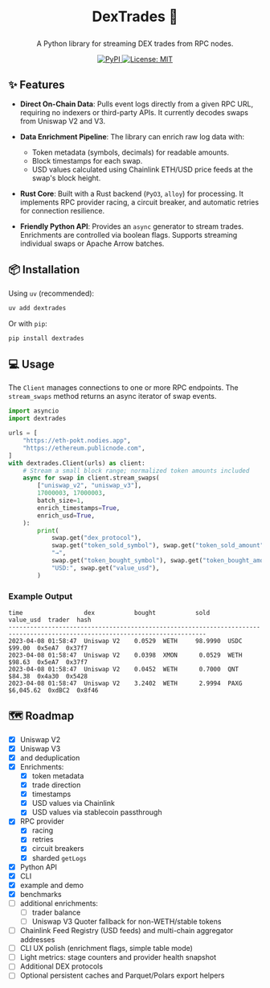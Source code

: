 <h1>
<p align="center">
  <br>DexTrades 🦄 
</p >
</h1>

<p align="center">
A Python library for streaming DEX trades from RPC nodes.
</p>

<p align="center">
  <a href="https://pypi.org/project/dextrades">
    <img src="https://img.shields.io/pypi/v/dextrades.svg?label=pypi&logo=PyPI&logoColor=white" alt="PyPI">
  </a>
  <a href="https://opensource.org/licenses/MIT">
    <img src="https://img.shields.io/badge/License-MIT-yellow.svg" alt="License: MIT">
  </a>
</p>

## ✨ Features

* **Direct On-Chain Data**: Pulls event logs directly from a given RPC URL, requiring no indexers or third-party APIs. It currently decodes swaps from Uniswap V2 and V3.

* **Data Enrichment Pipeline**: The library can enrich raw log data with:
    * Token metadata (symbols, decimals) for readable amounts.
    * Block timestamps for each swap.
    * USD values calculated using Chainlink ETH/USD price feeds at the swap's block height.

* **Rust Core**: Built with a Rust backend (`PyO3`, `alloy`) for processing. It implements RPC provider racing, a circuit breaker, and automatic retries for connection resilience.

* **Friendly Python API**: Provides an `async` generator to stream trades. Enrichments are controlled via boolean flags. Supports streaming individual swaps or Apache Arrow batches.

##  📦 Installation


Using `uv` (recommended):
```bash
uv add dextrades
````

Or with `pip`:

```bash
pip install dextrades
```

## 💻 Usage

The `Client` manages connections to one or more RPC endpoints. The `stream_swaps` method returns an async iterator of swap events.

```python
import asyncio
import dextrades

urls = [
    "https://eth-pokt.nodies.app",
    "https://ethereum.publicnode.com",
]
with dextrades.Client(urls) as client:
    # Stream a small block range; normalized token amounts included
    async for swap in client.stream_swaps(
        ["uniswap_v2", "uniswap_v3"],
        17000003, 17000003,
        batch_size=1,
        enrich_timestamps=True,
        enrich_usd=True,
    ):
        print(
            swap.get("dex_protocol"),
            swap.get("token_sold_symbol"), swap.get("token_sold_amount"),
            "→",
            swap.get("token_bought_symbol"), swap.get("token_bought_amount"),
            "USD:", swap.get("value_usd"),
        )
```

### Example Output

```
time                 dex           bought           sold              value_usd  trader  hash  
-----------------------------------------------------------------------------------------------------------------------------
2023-04-08 01:58:47  Uniswap V2    0.0529  WETH     98.9990  USDC        $99.00  0x5eA7  0x37f7
2023-04-08 01:58:47  Uniswap V2    0.0398  XMON      0.0529  WETH        $98.63  0x5eA7  0x37f7
2023-04-08 01:58:47  Uniswap V2    0.0452  WETH      0.7000  QNT         $84.38  0x4a30  0x5428
2023-04-08 01:58:47  Uniswap V2    3.2402  WETH      2.9994  PAXG     $6,045.62  0xdBC2  0x8f46
```

## 🗺️ Roadmap

- [x] Uniswap V2
- [x] Uniswap V3
- [x]  and deduplication
- [x] Enrichments: 
  - [x] token metadata
  - [x] trade direction
  - [x] timestamps
  - [x] USD values via Chainlink
  - [x] USD values via stablecoin passthrough 
- [x] RPC provider
  - [x] racing
  - [x] retries
  - [x] circuit breakers
  - [x] sharded `getLogs`
- [x] Python API
- [x] CLI
- [x] example and demo
- [x] benchmarks
- [ ] additional enrichments:
  - [ ] trader balance
  - [ ] Uniswap V3 Quoter fallback for non-WETH/stable tokens
- [ ] Chainlink Feed Registry (USD feeds) and multi-chain aggregator addresses
- [ ] CLI UX polish (enrichment flags, simple table mode)
- [ ] Light metrics: stage counters and provider health snapshot
- [ ] Additional DEX protocols
- [ ] Optional persistent caches and Parquet/Polars export helpers
